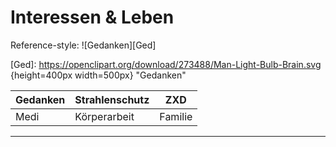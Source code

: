 # Interessen & Leben

Reference-style: 
![Gedanken][Ged]

[Ged]: https://openclipart.org/download/273488/Man-Light-Bulb-Brain.svg {height=400px width=500px} "Gedanken"

<!-- ![Gedanken](https://github.com/adam-p/markdown-here/raw/master/src/common/images/icon48.png "Logo Title Text 1") 
![Gedanken](https://openclipart.org/download/273488/Man-Light-Bulb-Brain.svg {height=400px width=500px} "Gedanken") -->

| Gedanken  | Strahlenschutz | ZXD  
| --------- |--------------- | ----
| Medi      | Körperarbeit   | Familie 

---
